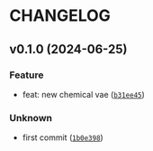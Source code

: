 # CHANGELOG

## v0.1.0 (2024-06-25)

### Feature

* feat: new chemical vae ([`b31ee45`](https://github.com/ghsanti/cvae/commit/b31ee452fef8d0597ec406effba4e2f4cc94bb9c))

### Unknown

* first commit ([`1b0e398`](https://github.com/ghsanti/cvae/commit/1b0e398dab64757b4dc0a5df35b8964ca818b780))
